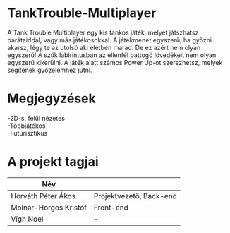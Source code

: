# TankTrouble-Multiplayer

A Tank Trouble Multiplayer egy kis tankos játék, melyet játszhatsz barátaiddal, vagy más játékosokkal. A játékmenet egyszerű, ha győzni akarsz, légy te az utolsó aki életben marad. De ez azért nem olyan egyszerű! A szűk labirintusban az ellenfél pattogó lövedékeit nem olyan egyszerű kikerülni. A játék alatt számos Power Up-ot szerezhetsz, melyek segítenek győzelemhez jutni. 

# Megjegyzések
-2D-s, felül nézetes <br>
-Többjátékos <br>
-Futurisztikus

# A projekt tagjai
| Név | |
| ------ | ------ |
| Horváth Péter Ákos | Projektvezető, Back-end|
| Molnár-Horgos Kristóf | Front-end|
| Vígh Noel | - |
